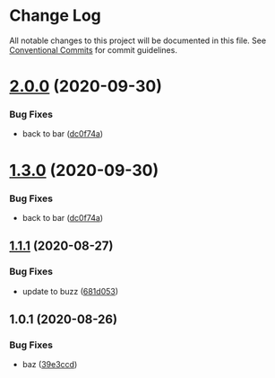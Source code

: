 # Change Log

All notable changes to this project will be documented in this file.
See [Conventional Commits](https://conventionalcommits.org) for commit guidelines.

# [2.0.0](https://github.com/lottec/lerna-poc/compare/v1.2.0...v2.0.0) (2020-09-30)


### Bug Fixes

* back to bar ([dc0f74a](https://github.com/lottec/lerna-poc/commit/dc0f74a3fb9abeece12060548adc44d9b83c1281))





# [1.3.0](https://github.com/lottec/lerna-poc/compare/v1.2.0...v1.3.0) (2020-09-30)


### Bug Fixes

* back to bar ([dc0f74a](https://github.com/lottec/lerna-poc/commit/dc0f74a3fb9abeece12060548adc44d9b83c1281))





## [1.1.1](https://github.com/ianlamb/lerna-poc/compare/v1.1.0...v1.1.1) (2020-08-27)


### Bug Fixes

* update to buzz ([681d053](https://github.com/ianlamb/lerna-poc/commit/681d053923016cfc8a06b75398de42a35dfd3f2e))





## 1.0.1 (2020-08-26)


### Bug Fixes

* baz ([39e3ccd](https://github.com/ianlamb/lerna-poc/commit/39e3ccd628487dd0af8ccf00c5b6e718d112a26e))
